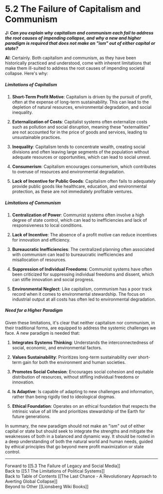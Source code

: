 # 5.2 The Failure of Capitalism and Communism

**J: *Can you explain why capitalism and communism each fail to address the root causes of impending collapse, and why a new and higher paradigm is required that does not make an "ism" out of either capital or state?*** 

**AI**: Certainly. Both capitalism and communism, as they have been historically practiced and understood, come with inherent limitations that make them ill-suited to address the root causes of impending societal collapse. Here's why:

##### Limitations of Capitalism

1. **Short-Term Profit Motive**: Capitalism is driven by the pursuit of profit, often at the expense of long-term sustainability. This can lead to the depletion of natural resources, environmental degradation, and social inequality.
    
2. **Externalization of Costs**: Capitalist systems often externalize costs such as pollution and social disruption, meaning these "externalities" are not accounted for in the price of goods and services, leading to unsustainable practices.
    
3. **Inequality**: Capitalism tends to concentrate wealth, creating social divisions and often leaving large segments of the population without adequate resources or opportunities, which can lead to social unrest.
    
4. **Consumerism**: Capitalism encourages consumerism, which contributes to overuse of resources and environmental degradation.
    
5. **Lack of Incentive for Public Goods**: Capitalism often fails to adequately provide public goods like healthcare, education, and environmental protection, as these are not immediately profitable ventures.
    

##### Limitations of Communism

1. **Centralization of Power**: Communist systems often involve a high degree of state control, which can lead to inefficiencies and lack of responsiveness to local conditions.
    
2. **Lack of Incentive**: The absence of a profit motive can reduce incentives for innovation and efficiency.
    
3. **Bureaucratic Inefficiencies**: The centralized planning often associated with communism can lead to bureaucratic inefficiencies and misallocation of resources.
    
4. **Suppression of Individual Freedoms**: Communist systems have often been criticized for suppressing individual freedoms and dissent, which can stifle innovation and social progress.
    
5. **Environmental Neglect**: Like capitalism, communism has a poor track record when it comes to environmental stewardship. The focus on industrial output at all costs has often led to environmental degradation.
    

##### Need for a Higher Paradigm

Given these limitations, it's clear that neither capitalism nor communism, in their traditional forms, are equipped to address the systemic challenges we face. A new paradigm is needed that:

1. **Integrates Systems Thinking**: Understands the interconnectedness of social, economic, and environmental factors.
    
2. **Values Sustainability**: Prioritizes long-term sustainability over short-term gain for both the environment and human societies.
    
3. **Promotes Social Cohesion**: Encourages social cohesion and equitable distribution of resources, without stifling individual freedoms or innovation.
    
4. **Is Adaptive**: Is capable of adapting to new challenges and information, rather than being rigidly tied to ideological dogmas.
    
5. **Ethical Foundation**: Operates on an ethical foundation that respects the intrinsic value of all life and prioritizes stewardship of the Earth for future generations.
    

In summary, the new paradigm should not make an "ism" out of either capital or state but should seek to integrate the strengths and mitigate the weaknesses of both in a balanced and dynamic way. It should be rooted in a deep understanding of both the natural world and human needs, guided by ethical principles that go beyond mere profit maximization or state control.

____

Forward to [[5.3 The Failure of Legacy and Social Media]]  
Back to [[5.1 The Limitations of Political Systems]]  
Back to Table of Contents [[The Last Chance - A Revolutionary Approach to Averting Global Collapse]]  
Beyond to Other [[Lionsberg Wiki Books]]  